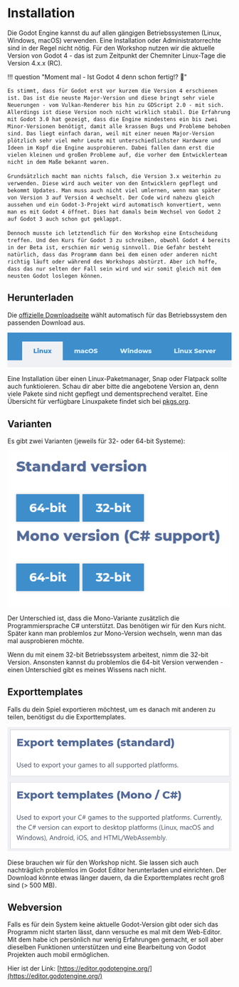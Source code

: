 # Installation

Die Godot Engine kannst du auf allen gängigen Betriebssystemen (Linux, Windows, macOS) verwenden. Eine Installation oder Administratorrechte sind in der Regel nicht nötig. Für den Workshop nutzen wir die aktuelle Version von Godot 4 - das ist zum Zeitpunkt der Chemniter Linux-Tage die Version 4.x.x (RC).

!!! question "Moment mal - Ist Godot 4 denn schon fertig!? :thinking:"

    Es stimmt, dass für Godot erst vor kurzem die Version 4 erschienen ist. Das ist die neuste Major-Version und diese bringt sehr viele Neuerungen - vom Vulkan-Renderer bis hin zu GDScript 2.0 - mit sich. Allerdings ist diese Version noch nicht wirklich stabil. Die Erfahrung mit Godot 3.0 hat gezeigt, dass die Engine mindestens ein bis zwei Minor-Versionen benötigt, damit alle krassen Bugs und Probleme behoben sind. Das liegt einfach daran, weil mit einer neuen Major-Version plötzlich sehr viel mehr Leute mit unterschiedlichster Hardware und Ideen im Kopf die Engine ausprobieren. Dabei fallen dann erst die vielen kleinen und großen Probleme auf, die vorher dem Entwicklerteam nicht in dem Maße bekannt waren.

    Grundsätzlich macht man nichts falsch, die Version 3.x weiterhin zu verwenden. Diese wird auch weiter von den Entwicklern gepflegt und bekommt Updates. Man muss auch nicht viel umlernen, wenn man später von Version 3 auf Version 4 wechselt. Der Code wird nahezu gleich aussehen und ein Godot-3-Projekt wird automatisch konvertiert, wenn man es mit Godot 4 öffnet. Dies hat damals beim Wechsel von Godot 2 auf Godot 3 auch schon gut geklappt.

    Dennoch musste ich letztendlich für den Workshop eine Entscheidung treffen. Und den Kurs für Godot 3 zu schreiben, obwohl Godot 4 bereits in der Beta ist, erschien mir wenig sinnvoll. Die Gefahr besteht natürlich, dass das Programm dann bei dem einen oder anderen nicht richtig läuft oder während des Workshops abstürzt. Aber ich hoffe, dass das nur selten der Fall sein wird und wir somit gleich mit dem neusten Godot loslegen können.

## Herunterladen

Die [offizielle Downloadseite](https://godotengine.org/download) wählt automatisch für das Betriebssystem den passenden Download aus.

![Betriebssysteme auf der Downloadseite](../assets/download_os.png)

Eine Installation über einen Linux-Paketmanager, Snap oder Flatpack sollte auch funktioieren. Schau dir aber bitte die angebotene Version an, denn viele Pakete sind nicht gepflegt und dementsprechend veraltet. Eine Übersicht für verfügbare Linuxpakete findet sich bei [pkgs.org](https://pkgs.org/search/?q=godot).

## Varianten

Es gibt zwei Varianten (jeweils für 32- oder 64-bit Systeme):

![Godot Versionen](../assets/download_versionen.png)

Der Unterschied ist, dass die Mono-Variante zusätzlich die Programmiersprache C# unterstützt. Das benötigen wir für den Kurs nicht. Später kann man problemlos zur Mono-Version wechseln, wenn man das mal ausprobieren möchte.

Wenn du mit einem 32-bit Betriebssystem arbeitest, nimm die 32-bit Version. Ansonsten kannst du problemlos die 64-bit Version verwenden - einen Unterschied gibt es meines Wissens nach nicht.

## Exporttemplates

Falls du dein Spiel exportieren möchtest, um es danach mit anderen zu teilen, benötigst du die Exporttemplates.

![Exporttemplates](../assets/download_export.png)

Diese brauchen wir für den Workshop nicht. Sie lassen sich auch nachträglich problemlos im Godot Editor herunterladen und einrichten. Der Download könnte etwas länger dauern, da die Exporttemplates recht groß sind (> 500 MB).

## Webversion

Falls es für dein System keine aktuelle Godot-Version gibt oder sich das Programm nicht starten lässt, dann versuche es mal mit dem Web-Editor. Mit dem habe ich persönlich nur wenig Erfahrungen gemacht, er soll aber dieselben Funktionen unterstützen und eine Bearbeitung von Godot Projekten auch mobil ermöglichen.

Hier ist der Link: [https://editor.godotengine.org/](https://editor.godotengine.org/)